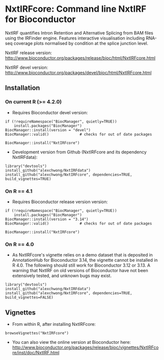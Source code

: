 # NxtIRFcore: Command line NxtIRF for Bioconductor

NxtIRF quantifies Intron Retention and Alternative Splicing from BAM files using the IRFinder engine. Features interactive visualisation including RNA-seq coverage plots normalised by condition at the splice junction level.

NxtIRF release version: http://www.bioconductor.org/packages/release/bioc/html/NxtIRFcore.html

NxtIRF devel version: http://www.bioconductor.org/packages/devel/bioc/html/NxtIRFcore.html

## Installation

### On current R (>= 4.2.0)

* Requires Bioconductor devel version:

```
if (!requireNamespace("BiocManager", quietly=TRUE))
    install.packages("BiocManager")
BiocManager::install(version = "devel")
BiocManager::valid()              # checks for out of date packages

BiocManager::install("NxtIRFcore")
```

* Development version from Github (NxtIRFcore and its dependency NxtIRFdata):
```
library("devtools")
install_github("alexchwong/NxtIRFdata")
install_github("alexchwong/NxtIRFcore", dependencies=TRUE, build_vignettes=TRUE)
```

### On R == 4.1

* Requires Bioconductor release version version:

```
if (!requireNamespace("BiocManager", quietly=TRUE))
    install.packages("BiocManager")
BiocManager::install(version = "3.14")
BiocManager::valid()              # checks for out of date packages

BiocManager::install("NxtIRFcore")
```

### On R == 4.0

* As NxtIRFcore's vignette relies on a demo dataset that is deposited in AnnotationHub for Bioconductor 3.14, the vignette cannot be installed in R 4.0. The following should still work for Bioconductor 3.12 or 3.13. A warning that NxtIRF on old versions of Bioconductor have not been extensively tested, and unknown bugs may exist.

```
library("devtools")
install_github("alexchwong/NxtIRFdata")
install_github("alexchwong/NxtIRFcore", dependencies=TRUE, build_vignettes=FALSE)
```

## Vignettes

* From within R, after installing NxtIRFcore:

```
browseVignettes("NxtIRFcore")
```

* You can also view the online version at Bioconductor here: http://www.bioconductor.org/packages/release/bioc/vignettes/NxtIRFcore/inst/doc/NxtIRF.html

